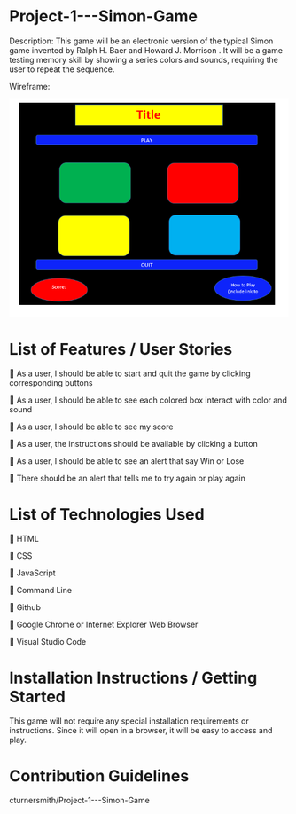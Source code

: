 # Project-1---Simon-Game

Description:
This game will be an electronic version of the typical Simon game invented by Ralph H. Baer and Howard J. Morrison . It will be a game testing memory skill by showing a series colors and sounds, requiring the user to repeat the sequence. 



Wireframe:

![](Simon%20Game%20Wireframe.PNG)




# List of Features / User Stories


	As a user, I should be able to start and quit the game by clicking corresponding buttons

	As a user, I should be able to see each colored box interact with color and sound 

	As a user, I should be able to see my score

	As a user, the instructions should be available by clicking a button 

	As a user, I should be able to see an alert that say Win or Lose 

	There should be an alert that tells me to try again or play again

# List of Technologies Used

	HTML

	CSS

	JavaScript

	Command Line

	Github

	Google Chrome or Internet Explorer Web Browser

	Visual Studio Code 



# Installation Instructions / Getting Started



This game will not require any special installation requirements or instructions. Since it will open in a browser, it will be easy to access and play. 




# Contribution Guidelines


cturnersmith/Project-1---Simon-Game

